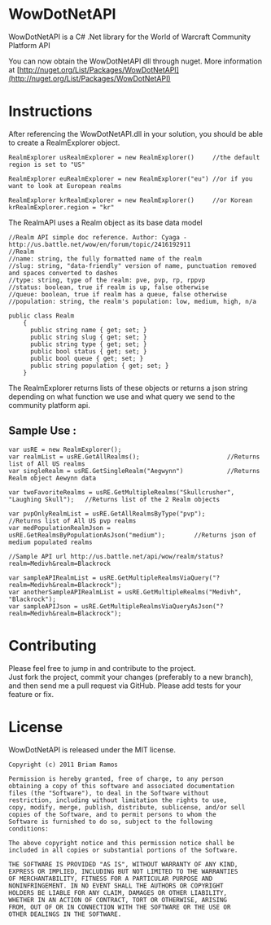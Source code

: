 WowDotNetAPI
=========
WowDotNetAPI is a C# .Net library for the World of Warcraft Community Platform API

You can now obtain the WowDotNetAPI dll through nuget. More information at [http://nuget.org/List/Packages/WowDotNetAPI](http://nuget.org/List/Packages/WowDotNetAPI)

Instructions
============

After referencing the WowDotNetAPI.dll in your solution, you should be able to create a RealmExplorer object.

	RealmExplorer usRealmExplorer = new RealmExplorer()	    //the default region is set to "US"

	RealmExplorer euRealmExplorer = new RealmExplorer("eu") //or if you want to look at European realms

	RealmExplorer krRealmExplorer = new RealmExplorer()		//or Korean
	krRealmExplorer.region = "kr"

The RealmAPI uses a Realm object as its base data model 

	//Realm API simple doc reference. Author: Cyaga - http://us.battle.net/wow/en/forum/topic/2416192911
    //Realm 
    //name: string, the fully formatted name of the realm
    //slug: string, "data-friendly" version of name, punctuation removed and spaces converted to dashes
    //type: string, type of the realm: pve, pvp, rp, rppvp
    //status: boolean, true if realm is up, false otherwise
    //queue: boolean, true if realm has a queue, false otherwise
    //population: string, the realm's population: low, medium, high, n/a

	public class Realm
		{
		  public string name { get; set; }
		  public string slug { get; set; }
		  public string type { get; set; }
          public bool status { get; set; }
          public bool queue { get; set; }
          public string population { get; set; }
		}

The RealmExplorer returns lists of these objects or returns a json string depending on what function we use and what query we send to the community platform api.

Sample Use :
----------------------

	var usRE = new RealmExplorer();
	var realmList = usRE.GetAllRealms();						//Returns list of All US realms	
	var singleRealm = usRE.GetSingleRealm("Aegwynn")			//Returns Realm object Aewynn data
	
	var twoFavoriteRealms = usRE.GetMultipleRealms("Skullcrusher", "Laughing Skull");   //Returns list of the 2 Realm objects
		
	var pvpOnlyRealmList = usRE.GetAllRealmsByType("pvp");							//Returns list of All US pvp realms
	var medPopulationRealmJson = usRE.GetRealmsByPopulationAsJson("medium");		//Returns json of medium populated realms

	//Sample API url http://us.battle.net/api/wow/realm/status?realm=Medivh&realm=Blackrock

	var sampleAPIRealmList = usRE.GetMultipleRealmsViaQuery("?realm=Medivh&realm=Blackrock");						
	var anotherSampleAPIRealmList = usRE.GetMultipleRealms("Medivh", "Blackrock");   
	var sampleAPIJson = usRE.GetMultipleRealmsViaQueryAsJson("?realm=Medivh&realm=Blackrock");		
 


Contributing
============
 
Please feel free to jump in and contribute to the project.  
Just fork the project, commit your changes (preferably to a new branch), and then send me a pull request via GitHub. 
Please add tests for your feature or fix.
 

 
License
=======
 
WowDotNetAPI is released under the MIT license.
 
    Copyright (c) 2011 Briam Ramos
 
    Permission is hereby granted, free of charge, to any person
    obtaining a copy of this software and associated documentation
    files (the "Software"), to deal in the Software without
    restriction, including without limitation the rights to use,
    copy, modify, merge, publish, distribute, sublicense, and/or sell
    copies of the Software, and to permit persons to whom the
    Software is furnished to do so, subject to the following
    conditions:
 
    The above copyright notice and this permission notice shall be
    included in all copies or substantial portions of the Software.
 
    THE SOFTWARE IS PROVIDED "AS IS", WITHOUT WARRANTY OF ANY KIND,
    EXPRESS OR IMPLIED, INCLUDING BUT NOT LIMITED TO THE WARRANTIES
    OF MERCHANTABILITY, FITNESS FOR A PARTICULAR PURPOSE AND
    NONINFRINGEMENT. IN NO EVENT SHALL THE AUTHORS OR COPYRIGHT
    HOLDERS BE LIABLE FOR ANY CLAIM, DAMAGES OR OTHER LIABILITY,
    WHETHER IN AN ACTION OF CONTRACT, TORT OR OTHERWISE, ARISING
    FROM, OUT OF OR IN CONNECTION WITH THE SOFTWARE OR THE USE OR
    OTHER DEALINGS IN THE SOFTWARE.